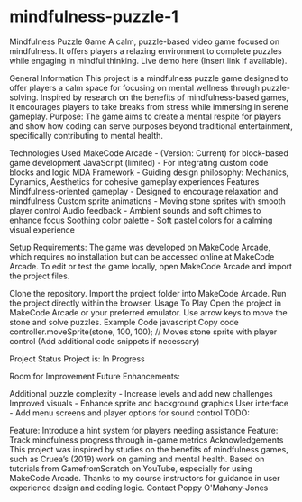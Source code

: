 # mindfulness-puzzle-1
Mindfulness Puzzle Game
A calm, puzzle-based video game focused on mindfulness. It offers players a relaxing environment to complete puzzles while engaging in mindful thinking.
Live demo here (Insert link if available).

General Information
This project is a mindfulness puzzle game designed to offer players a calm space for focusing on mental wellness through puzzle-solving. Inspired by research on the benefits of mindfulness-based games, it encourages players to take breaks from stress while immersing in serene gameplay.
Purpose: The game aims to create a mental respite for players and show how coding can serve purposes beyond traditional entertainment, specifically contributing to mental health.

Technologies Used
MakeCode Arcade - (Version: Current) for block-based game development
JavaScript (limited) - For integrating custom code blocks and logic
MDA Framework - Guiding design philosophy: Mechanics, Dynamics, Aesthetics for cohesive gameplay experiences
Features
Mindfulness-oriented gameplay - Designed to encourage relaxation and mindfulness
Custom sprite animations - Moving stone sprites with smooth player control
Audio feedback - Ambient sounds and soft chimes to enhance focus
Soothing color palette - Soft pastel colors for a calming visual experience


Setup
Requirements: The game was developed on MakeCode Arcade, which requires no installation but can be accessed online at MakeCode Arcade.
To edit or test the game locally, open MakeCode Arcade and import the project files.

Clone the repository.
Import the project folder into MakeCode Arcade.
Run the project directly within the browser.
Usage
To Play
Open the project in MakeCode Arcade or your preferred emulator.
Use arrow keys to move the stone and solve puzzles.
Example Code
javascript
Copy code
controller.moveSprite(stone, 100, 100); 
// Moves stone sprite with player control
(Add additional code snippets if necessary)

Project Status
Project is: In Progress

Room for Improvement
Future Enhancements:

Additional puzzle complexity - Increase levels and add new challenges
Improved visuals - Enhance sprite and background graphics
User interface - Add menu screens and player options for sound control
TODO:

Feature: Introduce a hint system for players needing assistance
Feature: Track mindfulness progress through in-game metrics
Acknowledgements
This project was inspired by studies on the benefits of mindfulness games, such as Cruea’s (2019) work on gaming and mental health.
Based on tutorials from GamefromScratch on YouTube, especially for using MakeCode Arcade.
Thanks to my course instructors for guidance in user experience design and coding logic.
Contact
Poppy O'Mahony-Jones


